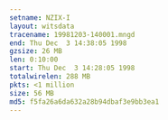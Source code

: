 ```yaml
---
setname: NZIX-I
layout: witsdata
tracename: 19981203-140001.mngd
end: Thu Dec  3 14:38:05 1998
gzsize: 26 MB
len: 0:10:00
start: Thu Dec  3 14:28:05 1998
totalwirelen: 288 MB
pkts: <1 million
size: 56 MB
md5: f5fa26a6da632a28b94dbaf3e9bb3ea1
---
```

